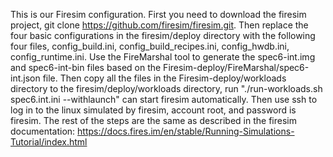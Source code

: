 This is our Firesim configuration. 
First you need to download the firesim project, git clone https://github.com/firesim/firesim.git.
Then replace the four basic configurations in the firesim/deploy directory with the following four files, config_build.ini, config_build_recipes.ini, config_hwdb.ini, config_runtime.ini.
Use the FireMarshal tool to generate the spec6-int.img and spec6-int-bin files based on the Firesim-deploy/FireMarshal/spec6-int.json file.
Then copy all the files in the Firesim-deploy/workloads directory to the firesim/deploy/workloads directory, run
"./run-workloads.sh spec6.int.ini --withlaunch" can start firesim automatically.
Then use ssh to log in to the linux simulated by firesim, account root, and password is firesim. The rest of the steps are the same as described in the firesim documentation: https://docs.fires.im/en/stable/Running-Simulations-Tutorial/index.html
